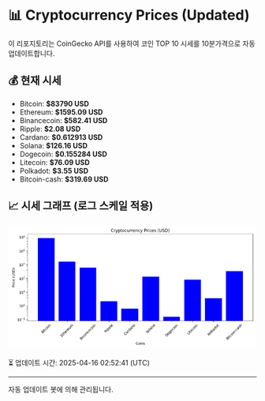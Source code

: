 
# 📊 Cryptocurrency Prices (Updated)

이 리포지토리는 CoinGecko API를 사용하여 코인 TOP 10 시세를 10분가격으로 자동 업데이트합니다.

## 💰 현재 시세
- Bitcoin: **$83790 USD**
- Ethereum: **$1595.09 USD**
- Binancecoin: **$582.41 USD**
- Ripple: **$2.08 USD**
- Cardano: **$0.612913 USD**
- Solana: **$126.16 USD**
- Dogecoin: **$0.155284 USD**
- Litecoin: **$76.09 USD**
- Polkadot: **$3.55 USD**
- Bitcoin-cash: **$319.69 USD**

## 📈 시세 그래프 (로그 스케일 적용)
![Crypto Prices](crypto_prices.png)

⏳ 업데이트 시간: 2025-04-16 02:52:41 (UTC)

---
자동 업데이트 봇에 의해 관리됩니다.
